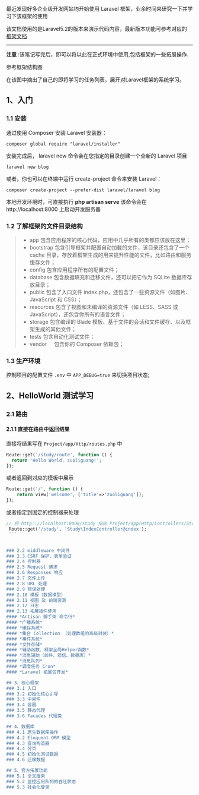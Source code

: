 最近发现好多企业级开发网站均开始使用 Laravel 框架，业余时间来研究一下并学习下该框架的使用

该文档使用的是Laravel5.2的版本来演示代码内容，最新版本功能可参考对应的 [框架文档](https://laravel-china.org/docs/laravel/5.6/installation)

------

**注意** :该笔记写完后，即可以将以此在正式环境中使用,包括框架的一些拓展操作.

参考框架结构图

<!-- ![laravel5.6](https://github.com/zuoliguang/studyMarks/blob/master/images/laravel5.6.jpg?raw=true) -->

在该图中摘出了自己的即将学习的任务列表，展开对Laravel框架的系统学习。

## 1、入门
### 1.1 安装
通过使用 Composer 安装 Laravel 安装器：

```composer global require "laravel/installer"```

安装完成后， laravel new 命令会在您指定的目录创建一个全新的 Laravel 项目

```laravel new blog```

或者，你也可以在终端中运行 create-project 命令来安装 Laravel：

```composer create-project --prefer-dist laravel/laravel blog```

本地开发环境时，可直接执行 **php artisan serve** 该命令会在 http://localhost:8000 上启动开发服务器

### 1.2 了解框架的文件目录结构
> *  app        包含应用程序的核心代码，应用中几乎所有的类都应该放在这里；
> *  bootstrap  包含引导框架并配置自动加载的文件，该目录还包含了一个 cache 目录，存放着框架生成的用来提升性能的文件，比如路由和服务缓存文件；
> *  config     包含应用程序所有的配置文件；
> *  database   包含数据填充和迁移文件，还可以把它作为 SQLite 数据库存放目录；
> *  public     包含了入口文件 index.php，还包含了一些资源文件（如图片、JavaScript 和 CSS）；
> *  resources  包含了视图和未编译的资源文件（如 LESS、SASS 或 JavaScript），还包含你所有的语言文件；
> *  storage    包含编译的 Blade 模板、基于文件的会话和文件缓存、以及框架生成的其他文件；
> *  tests      包含自动化测试文件；
> *  vendor     包含你的 Composer 依赖包；

### 1.3 生产环境
控制项目的配置文件 `.env` 中 `APP_DEBUG=true` 来切换项目状态;

## 2、HelloWorld 测试学习
### 2.1 路由
#### 2.1.1 直接在路由中返回结果
  直接将结果写在 `Project/app/Http/routes.php` 中
  ```php
  Route::get('/study/route', function () {
    return 'Hello World, zuoliguang!';
  });
  ```
  或者返回到对应的模板中展示
  ```php
  Route::get('/', function () {
      return view('welcome', ['title'=>'zuoliguang']);
  });
  ```
  或者指定到固定的控制器来处理
  ```php
  // 将 http:://localhost:8000/study 指向 Project/app/Http/Controllers/Study/IndexController.php 下的 index 方法
  Route::get('/study', 'Study\IndexController@index');
  ```


### 2.2 middleware 中间件
### 2.3 CSRF 保护、表单验证
### 2.4 控制器
### 2.5 Request 请求
### 2.6 Responses 响应
### 2.7 文件上传
### 2.8 URL 处理
### 2.9 错误处理
### 2.10 模板（数据模型）
### 2.11 视图 及 前端资源
### 2.12 日志
### 2.13 拓展插件使用
#### *Artisan 脚手架 命令行*
#### *广播系统*
#### *缓存系统*
#### *集合 Collection （处理数组的高级封装）*
#### *事件系统*
#### *文件存储*
#### *辅助函数、框架全局Helper函数*
#### *消息辅助（邮件、短信、数据库）*
#### *消息队列*
#### *调度任务 Cron*
#### *Laravel 拓展包开发*

## 3、核心框架
### 3.1 入口
### 3.2 初始化核心引导
### 3.3 中间件
### 3.4 容器
### 3.5 静态代理
### 3.6 Facades 代理类

## 4、数据库
### 4.1 原生数据库操作
### 4.2 Eloquent ORM 模型
### 4.3 查询构造器
### 4.4 分页
### 4.5 初始化测试数据
### 4.6 迁移数据

## 5、官方拓展功能
### 5.1 全文搜索
### 5.2 监控应用队列的吞吐状态
### 5.3 社会化登录

